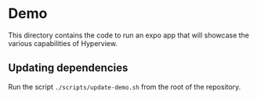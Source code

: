 # Demo

This directory contains the code to run an expo app that will showcase the various capabilities of Hyperview.

## Updating dependencies

Run the script `./scripts/update-demo.sh` from the root of the repository.
